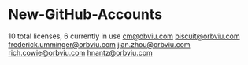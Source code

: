 # New-GitHub-Accounts
10 total licenses, 6 currently in use
cm@obviu.com
biscuit@orbviu.com
frederick.umminger@orbviu.com
jian.zhou@orbviu.com
rich.cowie@orbviu.com
hnantz@orbviu.com
